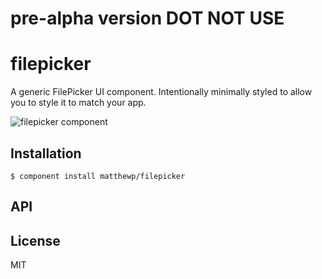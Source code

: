 # pre-alpha version DOT NOT USE

# filepicker

  A generic FilePicker UI component. Intentionally minimally styled to allow you to style it to match your app.

  ![filepicker component](http://i.imgur.com/p4RO6vz.png)

## Installation

    $ component install matthewp/filepicker

## API

   

## License

  MIT
